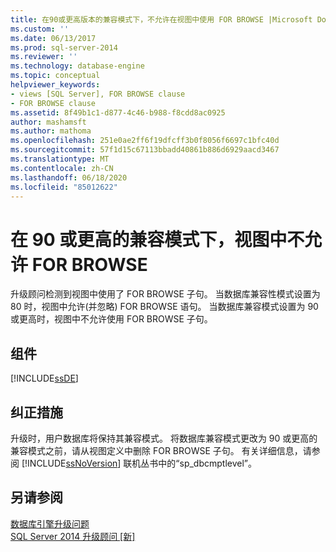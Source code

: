 ```yaml
---
title: 在90或更高版本的兼容模式下，不允许在视图中使用 FOR BROWSE |Microsoft Docs
ms.custom: ''
ms.date: 06/13/2017
ms.prod: sql-server-2014
ms.reviewer: ''
ms.technology: database-engine
ms.topic: conceptual
helpviewer_keywords:
- views [SQL Server], FOR BROWSE clause
- FOR BROWSE clause
ms.assetid: 8f49b1c1-d877-4c46-b988-f8cdd8ac0925
author: mashamsft
ms.author: mathoma
ms.openlocfilehash: 251e0ae2ff6f19dfcff3b0f8056f6697c1bfc40d
ms.sourcegitcommit: 57f1d15c67113bbadd40861b886d6929aacd3467
ms.translationtype: MT
ms.contentlocale: zh-CN
ms.lasthandoff: 06/18/2020
ms.locfileid: "85012622"
---
```

# <a name="for-browse-is-not-allowed-in-views-in-90-or-later-compatibility-modes"></a>在 90 或更高的兼容模式下，视图中不允许 FOR BROWSE
  升级顾问检测到视图中使用了 FOR BROWSE 子句。 当数据库兼容性模式设置为 80 时，视图中允许(并忽略) FOR BROWSE 语句。 当数据库兼容模式设置为 90 或更高时，视图中不允许使用 FOR BROWSE 子句。  
  
## <a name="component"></a>组件  
 [!INCLUDE[ssDE](../../includes/ssde-md.md)]  
  
## <a name="corrective-action"></a>纠正措施  
 升级时，用户数据库将保持其兼容模式。 将数据库兼容模式更改为 90 或更高的兼容模式之前，请从视图定义中删除 FOR BROWSE 子句。 有关详细信息，请参阅 [!INCLUDE[ssNoVersion](../../includes/ssnoversion-md.md)] 联机丛书中的“sp_dbcmptlevel”。  
  
## <a name="see-also"></a>另请参阅  
 [数据库引擎升级问题](../../../2014/sql-server/install/database-engine-upgrade-issues.md)   
 [SQL Server 2014 升级顾问 &#91;新&#93;](sql-server-2014-upgrade-advisor.md)  
  
  
